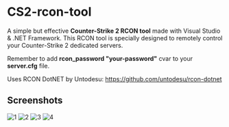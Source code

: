 # CS2-rcon-tool
A simple but effective **Counter-Strike 2 RCON tool** made with Visual Studio &amp; .NET Framework.
This RCON tool is specially designed to remotely control your Counter-Strike 2 dedicated servers.

Remember to add **rcon_password "your-password"** cvar to your **server.cfg** file.

Uses RCON DotNET by Untodesu: https://github.com/untodesu/rcon-dotnet

## Screenshots
![1](https://github.com/fpaezf/CS2-rcon-tool/assets/28062918/b5c2f1a6-e9d1-47a5-b1bc-bf152cabab55)
![2](https://github.com/fpaezf/CS2-rcon-tool/assets/28062918/daad91f9-6a4e-44f9-acc9-abfc73890583)
![3](https://github.com/fpaezf/CS2-rcon-tool/assets/28062918/bffef3eb-7d72-417f-aec7-37437d350898)
![4](https://github.com/fpaezf/CS2-rcon-tool/assets/28062918/94f53676-f050-4c3a-b942-6c57218a13f3)
